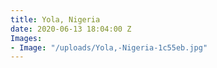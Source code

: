 ```yaml
---
title: Yola, Nigeria
date: 2020-06-13 18:04:00 Z
Images:
- Image: "/uploads/Yola,-Nigeria-1c55eb.jpg"
---
```



